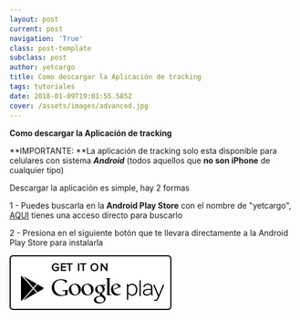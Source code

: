 ```yaml
---
layout: post
current: post
navigation: 'True'
class: post-template
subclass: post
author: yetcargo
title: Como descargar la Aplicación de tracking
tags: tutoriales
date: 2018-01-09T19:01:55.585Z
cover: /assets/images/advanced.jpg
---
```

**Como descargar la Aplicación de tracking**

**IMPORTANTE: **La aplicación de tracking solo esta disponible para celulares con sistema **_Android_** (todos aquellos que **no son iPhone** de cualquier tipo)

Descargar la aplicación es simple, hay 2 formas

1 - Puedes buscarla en la **Android Play Store** con el nombre de "yetcargo", [AQUI](https://play.google.com/store/search?q=yetcargo&c=apps) tienes una acceso directo para buscarlo

2 - Presiona en el siguiente botón que te llevara directamente a la Android Play Store para instalarla

[![](/assets/images/play_store.png)](https://play.google.com/store/apps/details?id=com.yetcargo.yetcargo)

